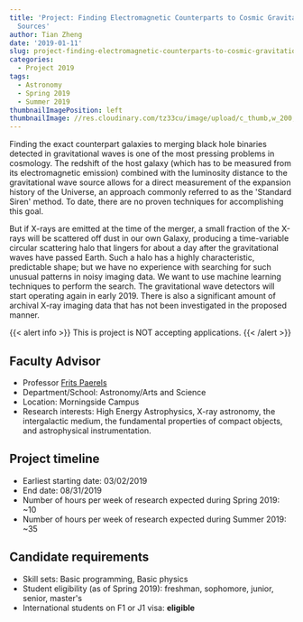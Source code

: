 ```yaml
---
title: 'Project: Finding Electromagnetic Counterparts to Cosmic Gravitational Wave
  Sources'
author: Tian Zheng
date: '2019-01-11'
slug: project-finding-electromagnetic-counterparts-to-cosmic-gravitational-wave-sources
categories:
  - Project 2019
tags:
  - Astronomy
  - Spring 2019
  - Summer 2019
thumbnailImagePosition: left
thumbnailImage: //res.cloudinary.com/tz33cu/image/upload/c_thumb,w_200,g_face/v1547218335/figure2_jp714i.jpg
---
```

Finding the exact counterpart galaxies to merging black hole binaries detected in gravitational waves is one of the most pressing problems in cosmology. The redshift of the host galaxy (which has to be measured from its electromagnetic emission) combined with the luminosity distance to the gravitational wave source allows for a direct measurement of the expansion history of the Universe, an approach commonly referred to as the 'Standard Siren' method. To date, there are no proven techniques for accomplishing this goal. 

<!--more-->
But if X-rays are emitted at the time of the merger, a small fraction of the X-rays will be scattered off dust in our own Galaxy, producing a time-variable circular scattering halo that lingers for about a day after the gravitational waves have passed Earth. Such a halo has a highly characteristic, predictable shape; but we have no experience with searching for such unusual patterns in noisy imaging data. We want to use machine learning techniques to perform the search. The gravitational wave detectors will start operating again in early 2019. There is also a significant amount of archival X-ray imaging data that has not been investigated in the proposed manner.

{{< alert info >}}
This is project is NOT accepting applications. 
{{< /alert >}}

## Faculty Advisor
+ Professor [Frits Paerels
](http://user.astro.columbia.edu/~frits/Frits.html)
+ Department/School: Astronomy/Arts and Science
+ Location: Morningside Campus
+ Research interests: High Energy Astrophysics, X-ray astronomy, the intergalactic medium, the fundamental properties of compact objects, and astrophysical instrumentation. 

## Project timeline
+ Earliest starting date: 03/02/2019
+ End date: 08/31/2019
+ Number of hours per week of research expected during Spring 2019: ~10
+ Number of hours per week of research expected during Summer 2019: ~35

## Candidate requirements
+ Skill sets: Basic programming, Basic physics
+ Student eligibility  (as of Spring 2019): freshman, sophomore, junior, senior, master's
+ International students on F1 or J1 visa: **eligible**
